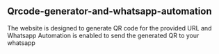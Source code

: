 ## Qrcode-generator-and-whatsapp-automation

The website is designed to generate QR code for the provided URL and Whatsapp Automation is enabled to send the generated QR to your whatsapp
